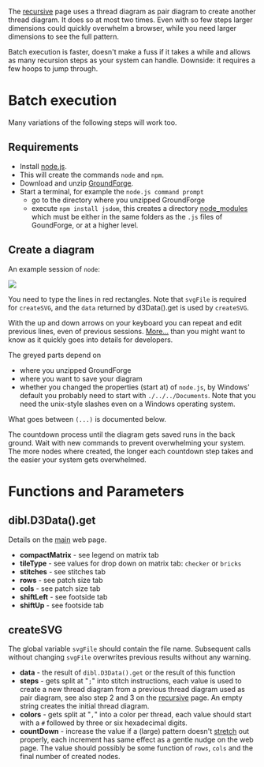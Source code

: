 The [recursive] page uses a thread diagram as pair diagram to create another thread diagram. It does so at most two times. Even with so few steps larger dimensions could quickly overwhelm a browser, while you need larger dimensions to see the full pattern.

Batch execution is faster, doesn't make a fuss if it takes a while and allows as many recursion steps as your system can handle. Downside: it requires a few hoops to jump through.

Batch execution
===============

Many variations of the following steps will work too.

Requirements
------------

* Install [node.js].
* This will create the commands `node` and `npm`.
* Download and unzip [GroundForge].
* Start a terminal, for example the `node.js command prompt`
  * go to the directory where you unzipped GroundForge
  * execute `npm install jsdom`, this creates a directory [node_modules] which must be either in the same folders as the `.js` files of GoundForge, or at a higher level.

[node.js]: https://nodejs.org
[GroundForge]: https://github.com/d-bl/GroundForge/releases
[node_modules]: https://nodejs.org/download/release/v6.9.1/docs/api/modules.html#modules_loading_from_node_modules_folders

Create a diagram
----------------

An example session of `node`:

![](https://raw.githubusercontent.com/wiki/d-bl/GroundForge/images/batch-session.png)

You need to type the lines in red rectangles.
Note that `svgFile` is required for `createSVG`, and the `data` returned by d3Data().get is used by `createSVG`.

With the up and down arrows on your keyboard you can repeat and edit previous lines, even of previous sessions. [More...](https://nodejs.org/download/release/v6.9.1/docs/api/repl.html#repl_commands_and_special_keys) than you might want to know as it quickly goes into details for developers.

The greyed parts depend on
* where you unzipped GroundForge
* where you want to save your diagram
* whether you changed the properties (start at) of `node.js`, by Windows' default you probably need to start with `./../../Documents`. Note that you need the unix-style slashes even on a Windows operating system.

What goes between `(...)` is documented below.

The countdown process until the diagram gets saved runs in the back ground. Wait with new commands to prevent overwhelming your system. The more nodes where created, the longer each countdown step takes and the easier your system gets overwhelmed.


Functions and Parameters
========================

dibl.D3Data().get
-----------------

Details on the [main] web page.

* **compactMatrix** - see legend on matrix tab
* **tileType** - see values for drop down on matrix tab: `checker` or `bricks`
* **stitches** - see stitches tab
* **rows** - see patch size tab
* **cols** - see patch size tab
* **shiftLeft** - see footside tab
* **shiftUp** - see footside tab

createSVG
---------

The global variable `svgFile` should contain the file name. Subsequent calls without changing `svgFile` overwrites previous results without any warning.

* **data** - the result of `dibl.D3Data().get` or the result of this function
* **steps** - gets split at "`;`" into stitch instructions, each value is used to create a new thread diagram from a previous thread diagram used as pair diagram, see also step 2 and 3 on the [recursive] page. An empty string creates the initial thread diagram.
* **colors** - gets split at "`,`" into a color per thread, each value should start with a `#` followed by three or six hexadecimal digits.
* **countDown** - increase the value if a (large) pattern doesn't [stretch] out properly, each increment has same effect as a gentle nudge on the web page. The value should possibly be some function of `rows`, `cols` and the final number of created nodes.


[recursive]: https://d-bl.github.io/GroundForge/recursive.html
[main]: https://d-bl.github.io/GroundForge/
[stretch]: https://github.com/d-bl/GroundForge/blob/master/docs/images/bloopers.md#3
